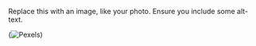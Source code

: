 Replace this with an image, like your photo. Ensure you include some alt-text.

(![Pexels](images.pexels.com/photos/9953781/pexels-photo-9953781.jpeg?auto=compress&cs=tinysrgb&dpr=3&h=750&w=12600))

